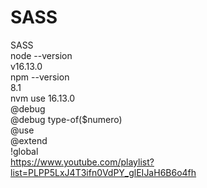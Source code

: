 # SASS<BR>
SASS<BR>
node --version<BR>
v16.13.0<BR>
npm --version<BR>
8.1<BR>
nvm use 16.13.0<BR>
@debug <BR>
@debug type-of($numero) <BR>
@use<BR>
@extend<BR>
!global<BR>
https://www.youtube.com/playlist?list=PLPP5LxJ4T3ifn0VdPY_glEIJaH6B6o4fh
